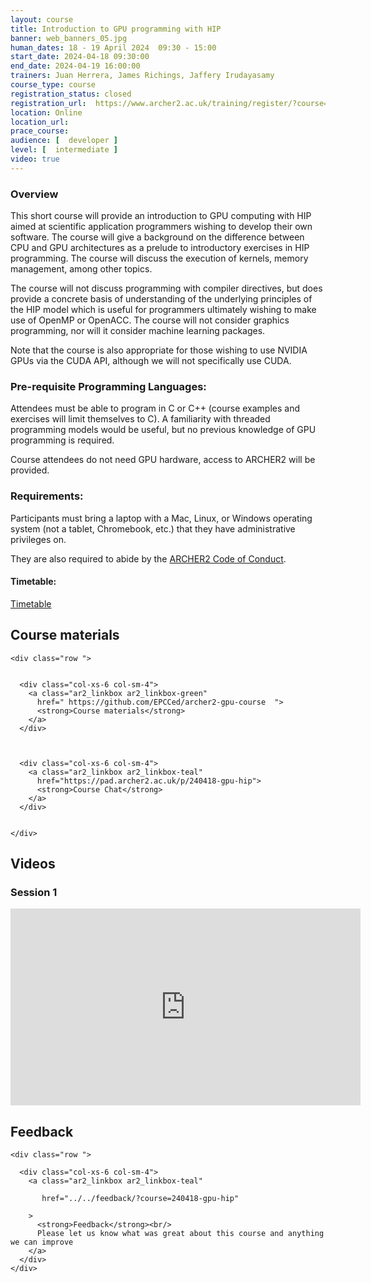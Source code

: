 ```yaml
---
layout: course
title: Introduction to GPU programming with HIP
banner: web_banners_05.jpg 
human_dates: 18 - 19 April 2024  09:30 - 15:00  
start_date: 2024-04-18 09:30:00
end_date: 2024-04-19 16:00:00
trainers: Juan Herrera, James Richings, Jaffery Irudayasamy 
course_type: course
registration_status: closed
registration_url:  https://www.archer2.ac.uk/training/register/?course=240418-gpu-hip
location: Online
location_url:
prace_course: 
audience: [  developer ]
level: [  intermediate ]
video: true
---
```




### Overview

This short course will provide an introduction to GPU computing with HIP aimed at scientific application programmers wishing to develop their own software. The course will give a background on the difference between CPU and GPU architectures as a prelude to introductory exercises in HIP programming. The course will discuss the execution of kernels, memory management, among other topics.

The course will not discuss programming with compiler directives, but does provide a concrete basis of understanding of the underlying principles of the HIP model which is useful for programmers ultimately wishing to make use of OpenMP or OpenACC. The course will not consider graphics programming, nor will it consider machine learning packages.

Note that the course is also appropriate for those wishing to use NVIDIA GPUs via the CUDA API, although we will not specifically use CUDA.

### Pre-requisite Programming Languages:

Attendees must be able to program in C or C++ (course examples and exercises will limit themselves to C). A familiarity with threaded programming models would be useful, but no previous knowledge of GPU programming is required.

Course attendees do not need GPU hardware, access to ARCHER2 will be provided.

### Requirements:

Participants must bring a laptop with a Mac, Linux, or Windows operating system (not a tablet, Chromebook, etc.) that they have administrative privileges on.

They are also required to abide by the [ARCHER2  Code of Conduct](../../../about/policies/code-of-conduct.html). 


#### Timetable:

[Timetable](https://github.com/EPCCed/archer2-gpu-course#timetable)

<section id="service">



<h2><a name="materials">Course materials</a></h2>



    <div class="row ">	

		
      <div class="col-xs-6 col-sm-4">
        <a class="ar2_linkbox ar2_linkbox-green" 
          href=" https://github.com/EPCCed/archer2-gpu-course  ">
          <strong>Course materials</strong>         
        </a>
      </div>
 

 
      <div class="col-xs-6 col-sm-4">
        <a class="ar2_linkbox ar2_linkbox-teal" 
          href="https://pad.archer2.ac.uk/p/240418-gpu-hip">
          <strong>Course Chat</strong>       
        </a>
      </div>
		

 	</div>
		
		
					
		
<h2><a name="videos">Videos</a></h2>

<h3>Session 1</h3>

<div>
	<iframe title="Video" width="560" height="315" src="https://www.youtube.com/embed/kkfd0Ot01sM" frameborder="0" allow="accelerometer; autoplay; encrypted-media; gyroscope; picture-in-picture" allowfullscreen></iframe>
</div>







 
<h2><a name="feedback">Feedback</a></h2>


    <div class="row ">	

      <div class="col-xs-6 col-sm-4">
        <a class="ar2_linkbox ar2_linkbox-teal" 

           href="../../feedback/?course=240418-gpu-hip" 

		>
          <strong>Feedback</strong><br/>
          Please let us know what was great about this course and anything we can improve
        </a>
      </div>
    </div>
		
		

 
</section>


